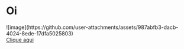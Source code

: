# Oi
<style>
    .a
    {
        border-radius = 10px;
    }
</style>

<div class="a">
    ![image](https://github.com/user-attachments/assets/987abfb3-dacb-4024-8ede-17dfa5025803)
</div>

<a href="https://kittz1n.github.io/HTMLeCSS/desafios/d008/">
    Clique aqui
</a>
